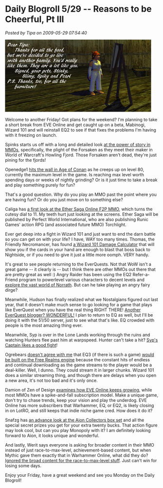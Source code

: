 # Daily Blogroll 5/29 -- Reasons to be Cheerful, Pt III

*Posted by Tipa on 2009-05-29 07:54:40*

![everquest2-2009-05-17-07-38-31-44](../../../uploads/2009/05/everquest2-2009-05-17-07-38-31-44.jpg "everquest2-2009-05-17-07-38-31-44")

Welcome to another Friday! Got plans for the weekend? I'm planning to take a short break from EVE Online and get caught up on a beta, Mabinogi, Wizard 101 and will reinstall EQ2 to see if that fixes the problems I'm having with it freezing on launch.

Spinks starts us off with a long and detailed look [at the power of story in MMOs](http://spinksville.wordpress.com/2009/05/29/howling-fjord-sins-of-the-fathers/), specifically, the plight of the Forsaken as they meet their maker in World of Warcraft's Howling Fjord. Those Forsaken aren't dead, they're just pining for the fjords!

Openedge1 [hits the wall in Age of Conan](http://simple-n-complex.blogspot.com/2009/05/age-of-conan-grinding-for-2-hours-day.html) as he creeps up on level 80, currently the maximum level in the game. Is reaching max level worth spending days or weeks of nightly grinding? Or is it just time to take a break and play something purely for fun?

That's a good question. Why do you play an MMO past the point where you are having fun? Or do you just move on to something else?

Caliga has [a first look at the Ether Saga Online F2P MMO](http://mmogamers.freeblogit.com/2009/05/28/ether-saga-online-open-beta/), which turns the cutesy dial to 11. My teeth hurt just looking at the screens. Ether Saga will be published by Perfect World International, who are also publishing Runic Games' action RPG (and associated future MMO) Torchlight.

Ever get deep into a fight in Wizard 101 and just want to end the darn battle so you can get on with your life? I have, WAY too many times. Thomas, the Friendly Necromancer, has found [a Wizard 101 Damage Calculator](http://thefriendlynecromancer.blogspot.com/2009/05/wizard101-damage-calculator.html) that will show you if the cards in your hand are enough to blast that boss back to Nightside, or if you need to give it just a little more oomph. VERY handy.

It's great to see people returning to the EverQuests. Not that WoW isn't a great game -- it clearly is -- but I think there are other MMOs out there that are pretty great as well :) Angry Raider has been using the EQ2 Refer-a-Friend program to powerlevel various characters to decent levels and [explore the vast world of Norrath](http://www.angryraider.com/archives/116). But can he take playing an angry fairy dirge?

Meanwhile, Hudson has finally realized what we Nostalgians figured out last year, that it doesn't make much sense to go looking for a game that plays like EverQuest when you have the real thing RIGHT THERE! [Another EverQuest blogger? WONDERFUL!](http://hudshideout.com/blog/?p=2560) I plan to return to EQ as well, but I'll be doing it with the 51/50 server, just to see what that's like. EQ crowded with people is the most amazing thing ever.

Meanwhile, Syp is over in the Lone Lands working through the ruins and watching Hunters flee past him at warpspeed. Hunter can't take a hit? [Syp's Captain likes a good fight](http://biobreak.wordpress.com/2009/05/28/lotro-i-am-hero/)!

Ogrebears [doesn't agree with me](http://ogrebear.com/?p=993) that EQ3 (if there is such a game) [would be built on the Free Realms engine](../../../index.php/2009/05/28/will-everquest-iii-be-free-realms-ii/) because the constant hits of endless and continual downloading as the game streams to the player would be a deal-killer. Well, I dunno. They could stream it in larger chunks. Wizard 101 does a similar streaming thing, and though there are delays when you open a new area, it's not too bad and it's only once.

Damion of Zen of Design [examines how EVE Online keeps growing](http://www.zenofdesign.com/2009/05/28/eves-slow-burn/), while most MMOs have a spike-and-fall subscription model. Make a unique game, don't try to chase trends, keep your vision and play the underdog. EVE Online has more subscribers that Warhammer, EQ, or EQ2, is likely closing in on LotRO, and still keeps that indie niche game cred. How does it do it?

Snafzg has [an advance look at the Aion Collectors box set](http://snafzg.mmofansites.com/posts/1348-aion-collector-s-edition-details) and all the special secret prizes you get for your extra twenty bucks. That action figure may look cool, but can you play Monopoly with it? I am definitely looking forward to Aion, it looks unique and wonderful.

And lastly, Werit says everyone is asking for broader content in their MMO instead of just race-to-max-level, achievement-based content, but when Mythic gave them exactly that in Warhammer Online, what did they do? [Ignored the broad content for the race-to-max-level stuff](http://werit.blogspot.com/2009/05/vertical-progression.html). Just can't win for losing some days.

Enjoy your Friday, have a great weekend and see you Monday on the Daily Blogroll!

